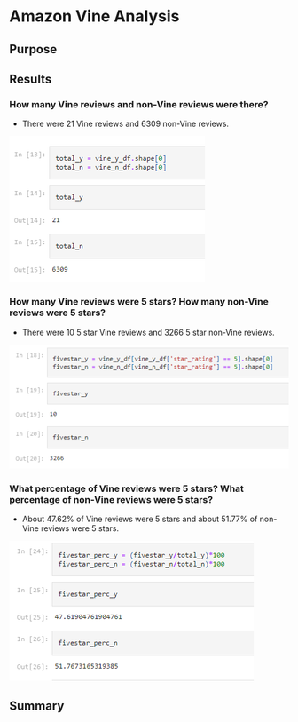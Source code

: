 # Amazon Vine Analysis

## Purpose


## Results

### How many Vine reviews and non-Vine reviews were there?
* There were 21 Vine reviews and 6309 non-Vine reviews.

![](resources/total.png)


### How many Vine reviews were 5 stars? How many non-Vine reviews were 5 stars?
* There were 10 5 star Vine reviews and 3266 5 star non-Vine reviews.

![](resources/fivestar.png)


### What percentage of Vine reviews were 5 stars? What percentage of non-Vine reviews were 5 stars?
* About 47.62% of Vine reviews were 5 stars and about 51.77% of non-Vine reviews were 5 stars.

![](resources/fivestarpercent.png)


## Summary
